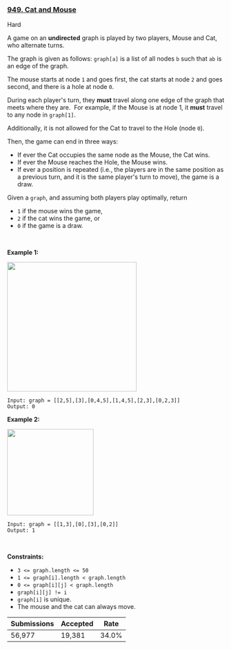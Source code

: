 ### [949. Cat and Mouse](https://leetcode.com/problems/cat-and-mouse/description/)

Hard

A game on an __undirected__ graph is played by two players, Mouse and Cat, who alternate turns.

The graph is given as follows: `` graph[a] `` is a list of all nodes `` b `` such that `` ab `` is an edge of the graph.

The mouse starts at node `` 1 `` and goes first, the cat starts at node `` 2 `` and goes second, and there is a hole at node `` 0 ``.

During each player's turn, they __must__ travel along one edge of the graph that meets where they are.  For example, if the Mouse is at node 1, it __must__ travel to any node in `` graph[1] ``.

Additionally, it is not allowed for the Cat to travel to the Hole (node `` 0 ``).

Then, the game can end in three ways:

*   If ever the Cat occupies the same node as the Mouse, the Cat wins.
*   If ever the Mouse reaches the Hole, the Mouse wins.
*   If ever a position is repeated (i.e., the players are in the same position as a previous turn, and it is the same player's turn to move), the game is a draw.

Given a `` graph ``, and assuming both players play optimally, return

*   `` 1 `` if the mouse wins the game,
*   `` 2 `` if the cat wins the game, or
*   `` 0 `` if the game is a draw.

 

<strong class="example">Example 1:</strong>

<img alt="" src="https://assets.leetcode.com/uploads/2020/11/17/cat1.jpg" style="width: 300px; height: 300px;"/>

```
Input: graph = [[2,5],[3],[0,4,5],[1,4,5],[2,3],[0,2,3]]
Output: 0
```

<strong class="example">Example 2:</strong>

<img alt="" src="https://assets.leetcode.com/uploads/2020/11/17/cat2.jpg" style="width: 200px; height: 200px;"/>

```
Input: graph = [[1,3],[0],[3],[0,2]]
Output: 1
```

 

__Constraints:__

*   `` 3 <= graph.length <= 50 ``
*   `` 1 <= graph[i].length < graph.length ``
*   `` 0 <= graph[i][j] < graph.length ``
*   `` graph[i][j] != i ``
*   `` graph[i] `` is unique.
*   The mouse and the cat can always move. 

| Submissions    | Accepted     | Rate   |
| -------------- | ------------ | ------ |
| 56,977 | 19,381 | 34.0% |